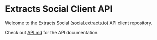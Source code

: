 # Extracts Social Client API

Welcome to the Extracts Social ([social.extracts.io](https://social.extracts.io)) API client repository.

Check out [API.md](./API.md) for the API documentation.
